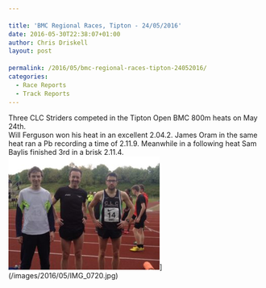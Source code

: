 ```yaml
---

title: 'BMC Regional Races, Tipton - 24/05/2016'
date: 2016-05-30T22:38:07+01:00
author: Chris Driskell
layout: post

permalink: /2016/05/bmc-regional-races-tipton-24052016/
categories:
  - Race Reports
  - Track Reports
---
```

Three CLC Striders competed in the Tipton Open BMC 800m heats on May 24th.  
Will Ferguson won his heat in an excellent 2.04.2. James Oram in the same heat ran a Pb recording a time of 2.11.9. Meanwhile in a following heat Sam Baylis finished 3rd in a brisk 2.11.4.  
<img src="/images/2016/05/IMG_0720-300x225.jpg" alt="IMG_0720"  />](/images/2016/05/IMG_0720.jpg)
